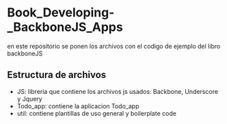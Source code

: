 Book_Developing-_BackboneJS_Apps
================================

en este repositorio se ponen los archivos con el codigo de ejemplo del libro backboneJS

Estructura de archivos
-----------------------
- JS: libreria que contiene los archivos js usados: Backbone, Underscore y Jquery
- Todo_app: contiene la aplicacion Todo_app
- util: contiene plantillas de uso general y boilerplate code
